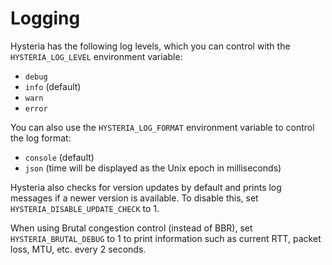 # Logging

Hysteria has the following log levels, which you can control with the `HYSTERIA_LOG_LEVEL` environment variable:

- `debug`
- `info` (default)
- `warn`
- `error`

You can also use the `HYSTERIA_LOG_FORMAT` environment variable to control the log format:

- `console` (default)
- `json` (time will be displayed as the Unix epoch in milliseconds)

Hysteria also checks for version updates by default and prints log messages if a newer version is available. To disable this, set `HYSTERIA_DISABLE_UPDATE_CHECK` to 1.

When using Brutal congestion control (instead of BBR), set `HYSTERIA_BRUTAL_DEBUG` to 1 to print information such as current RTT, packet loss, MTU, etc. every 2 seconds.
